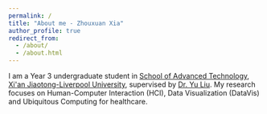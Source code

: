 ```yaml
---
permalink: /
title: "About me - Zhouxuan Xia"
author_profile: true
redirect_from: 
  - /about/
  - /about.html
---
```


I am a Year 3 undergraduate student in [School of Advanced Technology](https://www.xjtlu.edu.cn/en/study/departments/school-of-advanced-technology), [Xi'an Jiaotong-Liverpool University](https://www.xjtlu.edu.cn/en), supervised by [Dr. Yu Liu](https://scholar.xjtlu.edu.cn/en/persons/YuLiu02). My research focuses on Human-Computer Interaction (HCI), Data Visualization (DataVis) and Ubiquitous Computing for healthcare.

